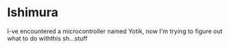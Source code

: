 # Ishimura

I-ve encountered a microcontroller named Yotik, now I'm trying to figure out what to do withthis sh...stuff

